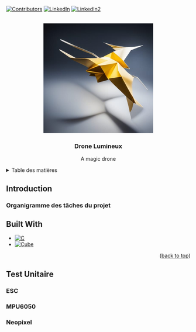 [![Contributors][contributors-shield]][contributors-url]
[![LinkedIn][linkedin-shield]][linkedin-url]
[![LinkedIn2][linkedin-shield2]][linkedin-url2]


<!-- PROJECT LOGO -->
<br />
<div align="center">
  <a href="https://github.com/Aminekachkach/Drone_Lumineux">
    <img src="img/logo.jpg" alt="Logo" width="300" height="300">
  </a>

<h3 align="center">Drone Lumineux</h3>

  <p align="center">
    A magic drone
</div>


<!-- TABLE OF CONTENTS -->
<details>
  <summary>Table des matières</summary>
  <ol>
    <li>
      <a href="#Introduction">Introduction</a>
      <ul>
        <li><a href="#organigramme-des-tâches-du-projet">Organigramme des tâches du projet</a </li>
        <li><a href="#architecture-générale">Architecture générale</a </li>
      </ul>
    </li>
    <li>
      <a href="#built-with">Build with</a>
      <ul>
        <li><a href="#Logiciel">Logiciel</a></li>
      </ul>
    </li>
    <li>
      <a href="#test-initaire">Test Unitaire</a>
    <ul>
        </li><a href="#ESC">ESC</a></li>
        <li><a href="#MPU6050">MPU6050</a></li>
        <li><a href="#Neopixel">Neopixel</a></li>
    </ul>

  </ol>
</details>


## Introduction 

### Organigramme des tâches du projet

## Built With

* [![C][C.js]][C-url]
* [![Cube][Cube.js]][Cube-url]

<p align="right">(<a href="#readme-top">back to top</a>)</p>

## Test Unitaire

### ESC

### MPU6050

### Neopixel


<!-- MARKDOWN LINKS & IMAGES -->
<!-- https://www.markdownguide.org/basic-syntax/#reference-style-links -->
[contributors-shield]:https://img.shields.io/badge/CONTRIBUTORS-2-green
[contributors-url]: https://github.com/Aminekachkach/Drone_Lumineux/graphs/contributors
[linkedin-shield]: https://img.shields.io/badge/-LinkedIn-black.svg?style=for-the-badge&logo=linkedin&colorB=555
[linkedin-url]: https://www.linkedin.com/in/bilal-marecar/
[linkedin-shield2]: https://img.shields.io/badge/-LinkedIn-black.svg?style=for-the-badge&logo=linkedin&colorB=555
[linkedin-url2]: https://www.linkedin.com/in/amine-kachkach/
[product-screenshot]: images/screenshot.png
[C.js]: https://img.shields.io/badge/LanguageC-darkblue
[C-url]: https://www.gnu.org/software/gnu-c-manual/gnu-c-manual.html
[Cube.js]: https://img.shields.io/badge/STM32Cube-lightblue
[Cube-url]: https://www.st.com/en/ecosystems/stm32cube.html/

